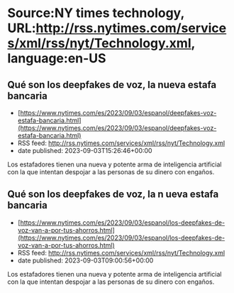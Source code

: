 # Source:NY times technology, URL:http://rss.nytimes.com/services/xml/rss/nyt/Technology.xml, language:en-US

## Qué son los deepfakes de voz, la nueva estafa bancaria
 - [https://www.nytimes.com/es/2023/09/03/espanol/deepfakes-voz-estafa-bancaria.html](https://www.nytimes.com/es/2023/09/03/espanol/deepfakes-voz-estafa-bancaria.html)
 - RSS feed: http://rss.nytimes.com/services/xml/rss/nyt/Technology.xml
 - date published: 2023-09-03T15:26:46+00:00

Los estafadores tienen una nueva y potente arma de inteligencia artificial con la que intentan despojar a las personas de su dinero con engaños.

## Qué son los deepfakes de voz, la n ueva estafa bancaria
 - [https://www.nytimes.com/es/2023/09/03/espanol/los-deepfakes-de-voz-van-a-por-tus-ahorros.html](https://www.nytimes.com/es/2023/09/03/espanol/los-deepfakes-de-voz-van-a-por-tus-ahorros.html)
 - RSS feed: http://rss.nytimes.com/services/xml/rss/nyt/Technology.xml
 - date published: 2023-09-03T09:00:56+00:00

Los estafadores tienen una nueva y potente arma de inteligencia artificial con la que intentan despojar a las personas de su dinero con engaños.


